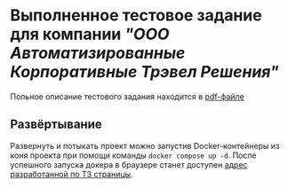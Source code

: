 # Выполненное тестовое задание для компании *"ООО Автоматизированные Корпоративные Трэвел Решения"*

Польное описание тестового задания находится в [pdf-файле](ТЗ-backend-v2-email.pdf)

## Развёртывание

Развернуть и потыкать проект можно запустив Docker-контейнеры из коня проекта при помощи команды `docker compose up -d`. После успешного запуска докера в браузере станет доступен [адрес разработанной по ТЗ страницы](http://127.0.0.1:8081/site/trips).